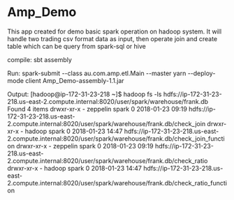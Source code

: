 # Amp_Demo
This app created for demo basic spark operation on hadoop system.
It will handle two trading csv format data as input, 
then operate join and create table which can be query from spark-sql or hive

compile:
sbt assembly

Run:
 spark-submit --class au.com.amp.etl.Main --master yarn --deploy-mode client Amp_Demo-assembly-1.1.jar
 
 Output:
 [hadoop@ip-172-31-23-218 ~]$ hadoop fs -ls hdfs://ip-172-31-23-218.us-east-2.compute.internal:8020/user/spark/warehouse/frank.db
Found 4 items
drwxr-xr-x   - zeppelin spark          0 2018-01-23 09:19 hdfs://ip-172-31-23-218.us-east-2.compute.internal:8020/user/spark/warehouse/frank.db/check_join
drwxr-xr-x   - hadoop   spark          0 2018-01-23 14:47 hdfs://ip-172-31-23-218.us-east-2.compute.internal:8020/user/spark/warehouse/frank.db/check_join_function
drwxr-xr-x   - zeppelin spark          0 2018-01-23 09:19 hdfs://ip-172-31-23-218.us-east-2.compute.internal:8020/user/spark/warehouse/frank.db/check_ratio
drwxr-xr-x   - hadoop   spark          0 2018-01-23 14:47 hdfs://ip-172-31-23-218.us-east-2.compute.internal:8020/user/spark/warehouse/frank.db/check_ratio_function
